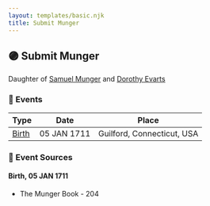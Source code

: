 ```yaml
---
layout: templates/basic.njk
title: Submit Munger
---
```

## 🟣 Submit Munger

Daughter of [Samuel Munger](/people/6/64239804) and [Dorothy Evarts](/people/5/59501816)

### 📆 Events

Type | Date | Place
------ | ------ | ------
[Birth](#event-6c0fbf64-1fc3-4856-b496-910a7b2a7dac) | 05 JAN 1711 | Guilford, Connecticut, USA

### 📰 Event Sources

#### <a id="event-6c0fbf64-1fc3-4856-b496-910a7b2a7dac"></a> Birth, 05 JAN 1711
* The Munger Book  - 204